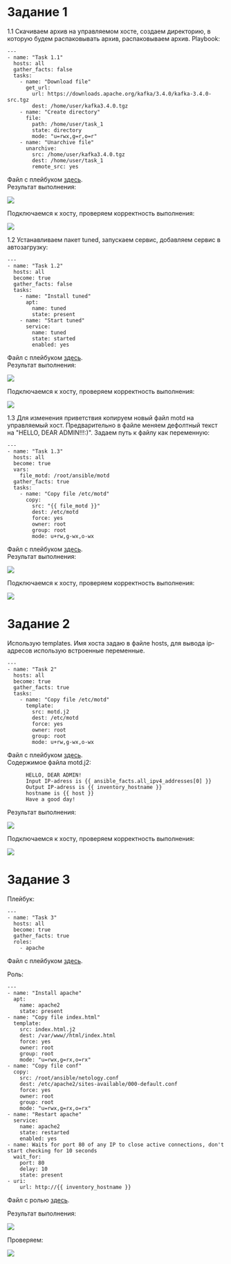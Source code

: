 # Задание 1
1.1 Скачиваем архив на управляемом хосте, создаем директорию, в которую будем распаковывать архив, распаковываем архив. Playbook:
```
---
- name: "Task 1.1"
  hosts: all
  gather_facts: false
  tasks:
    - name: "Download file"
      get_url:
        url: https://downloads.apache.org/kafka/3.4.0/kafka-3.4.0-src.tgz
        dest: /home/user/kafka3.4.0.tgz
    - name: "Create directory"
      file:
        path: /home/user/task_1
        state: directory
        mode: "u=rwx,g=r,o=r"
    - name: "Unarchive file"
      unarchive:
        src: /home/user/kafka3.4.0.tgz
        dest: /home/user/task_1
        remote_src: yes
 ```    
Файл с плейбуком [здесь](https://github.com/OlgaLesnykh/SYS/blob/main/SVIRT/ANSIBLE/playbook_1_1.yml).    
Результат выполнения:    
    
![](https://github.com/OlgaLesnykh/screenshots/blob/main/ANSIBLE_011.png)    
    
Подключаемся к хосту, проверяем корректность выполнения:    
    
![](https://github.com/OlgaLesnykh/screenshots/blob/main/ANSIBLE_013.png)    
    
1.2 Устанавливаем пакет tuned, запускаем сервис, добавляем сервис в автозагрузку:    
```
---
- name: "Task 1.2"
  hosts: all
  become: true
  gather_facts: false
  tasks:
    - name: "Install tuned"
      apt:
        name: tuned
        state: present
    - name: "Start tuned"
      service:
        name: tuned
        state: started
        enabled: yes
 ```    
Файл с плейбуком [здесь](https://github.com/OlgaLesnykh/SYS/blob/main/SVIRT/ANSIBLE/playbook_1_2.yml).    
Результат выполнения:    
    
![](https://github.com/OlgaLesnykh/screenshots/blob/main/ANSIBLE_012.png)    
    
Подключаемся к хосту, проверяем корректность выполнения:    
    
![](https://github.com/OlgaLesnykh/screenshots/blob/main/ANSIBLE_014.png)    
    
1.3 Для изменения приветствия копируем новый файл motd на управляемый хост. Предварительно в файле меняем дефолтный текст на "HELLO, DEAR ADMIN!!!:)". Задаем путь к файлу как переменную:    
    
```
---
- name: "Task 1.3"
  hosts: all
  become: true
  vars:
    file_motd: /root/ansible/motd 
  gather_facts: true
  tasks:
    - name: "Copy file /etc/motd"
      copy:
        src: "{{ file_motd }}"
        dest: /etc/motd
        force: yes
        owner: root
        group: root
        mode: u+rw,g-wx,o-wx
```    
Файл с плейбуком [здесь](https://github.com/OlgaLesnykh/SYS/blob/main/SVIRT/ANSIBLE/playbook_1_3.yml).    
Результат выполнения:    
    
![](https://github.com/OlgaLesnykh/screenshots/blob/main/ANSIBLE_015.png)    
    
Подключаемся к хосту, проверяем корректность выполнения:    
    
![](https://github.com/OlgaLesnykh/screenshots/blob/main/ANSIBLE_016.png)    
    
# Задание 2
Использую templates. Имя хоста задаю в файле hosts, для вывода ip-адресов использую встроенные переменные.    
    
```
---
- name: "Task 2"
  hosts: all
  become: true
  gather_facts: true
  tasks:
    - name: "Copy file /etc/motd"
      template:
        src: motd.j2
        dest: /etc/motd
        force: yes
        owner: root
        group: root
        mode: u+rw,g-wx,o-wx
```    
    
Файл с плейбуком [здесь](https://github.com/OlgaLesnykh/SYS/blob/main/SVIRT/ANSIBLE/playbook_2.yml).    
Содержимое файла motd.j2:    
    
```
      HELLO, DEAR ADMIN!
      Input IP-adress is {{ ansible_facts.all_ipv4_addresses[0] }}
      Output IP-adress is {{ inventory_hostname }}
      hostname is {{ host }}
      Have a good day!
```    
    
Результат выполнения:    
    
![](https://github.com/OlgaLesnykh/screenshots/blob/main/ANSIBLE_017.png)    
    
Подключаемся к хосту, проверяем корректность выполнения:    
    
![](https://github.com/OlgaLesnykh/screenshots/blob/main/ANSIBLE_019.png)    

# Задание 3
Плейбук:    
    
```
---
- name: "Task 3"
  hosts: all
  become: true
  gather_facts: true
  roles:
    - apache
```   
    
Файл с плейбуком [здесь](https://github.com/OlgaLesnykh/SYS/blob/main/SVIRT/ANSIBLE/playbook_3.yml).    
    
Роль:    
    
```
---
- name: "Install apache"
  apt:
    name: apache2
    state: present
- name: "Copy file index.html"
  template:
    src: index.html.j2
    dest: /var/www//html/index.html
    force: yes
    owner: root
    group: root
    mode: "u=rwx,g=rx,o=rx"
- name: "Copy file conf"
  copy:
    src: /root/ansible/netology.conf
    dest: /etc/apache2/sites-available/000-default.conf
    force: yes
    owner: root
    group: root
    mode: "u=rwx,g=rx,o=rx"
- name: "Restart apache"
  service:
    name: apache2
    state: restarted
    enabled: yes
- name: Waits for port 80 of any IP to close active connections, don't start checking for 10 seconds
  wait_for:
    port: 80
    delay: 10
    state: present
- uri:
    url: http://{{ inventory_hostname }}
```    
    
Файл с ролью [здесь](https://github.com/OlgaLesnykh/SYS/blob/main/SVIRT/ANSIBLE/main.yml).
    
Результат выполнения:    
    
![](https://github.com/OlgaLesnykh/screenshots/blob/main/ANSIBLE_022.png)    
    
Проверяем:    
    
![](https://github.com/OlgaLesnykh/screenshots/blob/main/ANSIBLE_023.png)    
